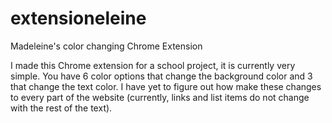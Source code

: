 # extensioneleine
Madeleine's color changing Chrome Extension


I made this Chrome extension for a school project, it is currently very simple. You have 6 color options that change the background color and 3 that change the text color. I have yet to figure out how make these changes to every part of the website (currently, links and list items do not change with the rest of the text). 
